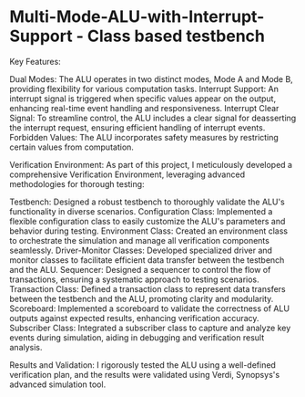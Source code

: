 # Multi-Mode-ALU-with-Interrupt-Support - Class based testbench
Key Features:

Dual Modes: The ALU operates in two distinct modes, Mode A and Mode B, providing flexibility for various computation tasks.
Interrupt Support: An interrupt signal is triggered when specific values appear on the output, enhancing real-time event handling and responsiveness.
Interrupt Clear Signal: To streamline control, the ALU includes a clear signal for deasserting the interrupt request, ensuring efficient handling of interrupt events.
Forbidden Values: The ALU incorporates safety measures by restricting certain values from computation.

Verification Environment:
As part of this project, I meticulously developed a comprehensive Verification Environment, leveraging advanced methodologies for thorough testing:

Testbench: Designed a robust testbench to thoroughly validate the ALU's functionality in diverse scenarios.
Configuration Class: Implemented a flexible configuration class to easily customize the ALU's parameters and behavior during testing.
Environment Class: Created an environment class to orchestrate the simulation and manage all verification components seamlessly.
Driver-Monitor Classes: Developed specialized driver and monitor classes to facilitate efficient data transfer between the testbench and the ALU.
Sequencer: Designed a sequencer to control the flow of transactions, ensuring a systematic approach to testing scenarios.
Transaction Class: Defined a transaction class to represent data transfers between the testbench and the ALU, promoting clarity and modularity.
Scoreboard: Implemented a scoreboard to validate the correctness of ALU outputs against expected results, enhancing verification accuracy.
Subscriber Class: Integrated a subscriber class to capture and analyze key events during simulation, aiding in debugging and verification result analysis.


Results and Validation:
I rigorously tested the ALU using a well-defined verification plan, and the results were validated using Verdi, Synopsys's advanced simulation tool.
